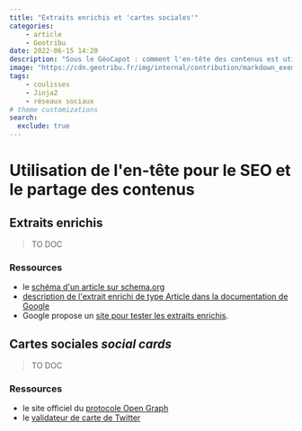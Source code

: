 ```yaml
---
title: "Extraits enrichis et 'cartes sociales'"
categories:
    - article
    - Geotribu
date: 2022-06-15 14:20
description: "Sous le GéoCapot : comment l'en-tête des contenus est utilisé pour générer des extraits enrichis et les 'cartes sociales'."
image: "https://cdn.geotribu.fr/img/internal/contribution/markdown_exemple.png"
tags:
    - coulisses
    - Jinja2
    - réseaux sociaux
# theme customizations
search:
  exclude: true
---
```


# Utilisation de l'en-tête pour le SEO et le partage des contenus

## Extraits enrichis

> TO DOC

### Ressources

- le [schéma d'un article sur schema.org](https://schema.org/Article)
- [description de l'extrait enrichi de type Article dans la documentation de Google](https://developers.google.com/search/docs/advanced/structured-data/article/)
- Google propose un [site pour tester les extraits enrichis](https://search.google.com/test/rich-results).

## Cartes sociales _social cards_

> TO DOC

### Ressources

- le site officiel du [protocole Open Graph](https://ogp.me/)
- le [validateur de carte de Twitter](https://cards-dev.twitter.com/validator/)
